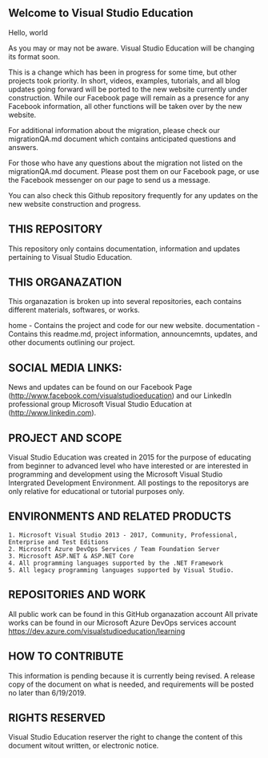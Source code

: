 ## Welcome to Visual Studio Education

Hello, world

As you may or may not be aware. Visual Studio Education will be changing its format soon.

This is a change which has been in progress for some time, but other projects took priority. In short, videos, examples, tutorials, and all blog updates going forward will be ported to the new website currently under construction. While our Facebook page will remain as a presence for any Facebook information, all other functions will be taken over by the new website.

For additional information about the migration, please check our migrationQA.md document which contains anticipated questions and answers.

For those who have any questions about the migration not listed on the migrationQA.md document. Please post them on our Facebook page, or use the Facebook messenger on our page to send us a message.

You can also check this Github repository frequently for any updates on the new website construction and progress.

## THIS REPOSITORY

This repository only contains documentation, information and updates pertaining to Visual Studio Education.

## THIS ORGANAZATION

This organazation is broken up into several repositories, each contains different materials, softwares, or works.

home            - Contains the project and code for our new website.
documentation   - Contains this readme.md, project information, announcemnts, updates, and other documents outlining our project.


## SOCIAL MEDIA LINKS:

News and updates can be found on our Facebook Page (http://www.facebook.com/visualstudioeducation)
and our LinkedIn professional group Microsoft Visual Studio Education at (http://www.linkedin.com).


## PROJECT AND SCOPE

Visual Studio Education was created in 2015 for the purpose of educating from beginner to advanced level who have interested or are interested in programming and development using the Microsoft Visual Studio Intergrated Development Environment. All postings to the repositorys are only relative for educational or tutorial purposes only.


## ENVIRONMENTS AND RELATED PRODUCTS

    1. Microsoft Visual Studio 2013 - 2017, Community, Professional, Enterprise and Test Editions
    2. Microsoft Azure DevOps Services / Team Foundation Server
    3. Microsoft ASP.NET & ASP.NET Core
    4. All programming languages supported by the .NET Framework
    5. All legacy programming languages supported by Visual Studio.


## REPOSITORIES AND WORK

All public work can be found in this GitHub organazation account
All private works can be found in our Microsoft Azure DevOps services account https://dev.azure.com/visualstudioeducation/learning


## HOW TO CONTRIBUTE

This information is pending because it is currently being revised. A release copy of the document on what is needed, and requirements will be posted no later than 6/19/2019.


## RIGHTS RESERVED

Visual Studio Education reserver the right to change the content of this document witout written, or electronic notice.
